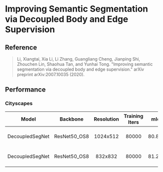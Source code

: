 # Improving Semantic Segmentation via Decoupled Body and Edge Supervision

## Reference

> Li, Xiangtai, Xia Li, Li Zhang, Guangliang Cheng, Jianping Shi, Zhouchen Lin, Shaohua Tan, and Yunhai Tong. "Improving semantic segmentation via decoupled body and edge supervision." arXiv preprint arXiv:2007.10035 (2020).

## Performance

### Cityscapes

| Model | Backbone | Resolution | Training Iters | mIoU | mIoU (flip) | mIoU (ms+flip) | Links |
|:-:|:-:|:-:|:-:|:-:|:-:|:-:|:-:|
|DecoupledSegNet|ResNet50_OS8|1024x512|80000|80.86%|81.34%|81.49%|[model](https://bj.bcebos.com/paddleseg/dygraph/cityscapes/decoupledsegnet_resnet50_os8_cityscapes_1024x512_80k/model.pdparams) \| [log](https://bj.bcebos.com/paddleseg/dygraph/cityscapes/decoupledsegnet_resnet50_os8_cityscapes_1024x512_80k/train.log) \| [vdl](https://www.paddlepaddle.org.cn/paddle/visualdl/service/app/scalar?id=3c5cba5e6f89b33dc75b43c62026dc12)|
|DecoupledSegNet|ResNet50_OS8|832x832|80000|81.26%|81.56%|81.80%|[model](https://bj.bcebos.com/paddleseg/dygraph/cityscapes/decoupledsegnet_resnet50_os8_cityscapes_832x832_80k/model.pdparams) \| [log](https://bj.bcebos.com/paddleseg/dygraph/cityscapes/decoupledsegnet_resnet50_os8_cityscapes_832x832_80k/train.log) \| [vdl](https://paddlepaddle.org.cn/paddle/visualdl/service/app?id=e3e8f9044d96a57f7337f5928f2c265f)|
